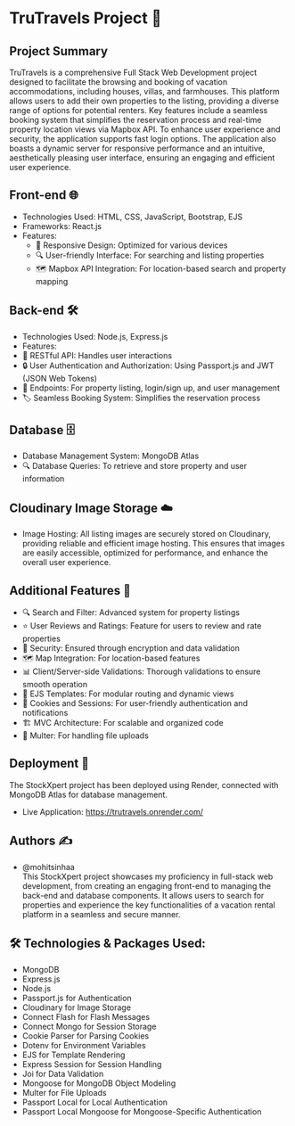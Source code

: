 # TruTravels Project 🏡
## Project Summary
TruTravels is a comprehensive Full Stack Web Development project designed to facilitate the browsing and booking of vacation accommodations, including houses, villas, and farmhouses. This platform allows users to add their own properties to the listing, providing a diverse range of options for potential renters. Key features include a seamless booking system that simplifies the reservation process and real-time property location views via Mapbox API. To enhance user experience and security, the application supports fast login options. The application also boasts a dynamic server for responsive performance and an intuitive, aesthetically pleasing user interface, ensuring an engaging and efficient user experience.

## Front-end 🌐
* Technologies Used: HTML, CSS, JavaScript, Bootstrap, EJS
* Frameworks: React.js
* Features:
   * 📱 Responsive Design: Optimized for various devices
   * 🔍 User-friendly Interface: For searching and listing properties
   * 🗺️ Mapbox API Integration: For location-based search and property mapping
## Back-end 🛠️
* Technologies Used: Node.js, Express.js
* Features:
 * 🧩 RESTful API: Handles user interactions
 * 🔒 User Authentication and Authorization: Using Passport.js and JWT (JSON Web Tokens)
 * 📄 Endpoints: For property listing, login/sign up, and user management
 * 🏷️ Seamless Booking System: Simplifies the reservation process
## Database 🗄️
* Database Management System: MongoDB Atlas
* 🔍 Database Queries: To retrieve and store property and user information
## Cloudinary Image Storage ☁️
* Image Hosting: All listing images are securely stored on Cloudinary, providing reliable and efficient image hosting. This ensures that images are easily accessible, optimized for performance, and enhance the overall user experience.
## Additional Features 🌟
* 🔍 Search and Filter: Advanced system for property listings
* ⭐ User Reviews and Ratings: Feature for users to review and rate properties
* 🔐 Security: Ensured through encryption and data validation
* 🗺️ Map Integration: For location-based features
* 📊 Client/Server-side Validations: Thorough validations to ensure smooth operation
* 🎨 EJS Templates: For modular routing and dynamic views
* 🍪 Cookies and Sessions: For user-friendly authentication and notifications
* 🏗️ MVC Architecture: For scalable and organized code
* 💾 Multer: For handling file uploads
## Deployment 🚀
The StockXpert project has been deployed using Render, connected with MongoDB Atlas for database management.

* Live Application: https://trutravels.onrender.com/
## Authors ✍️
* @mohitsinhaa <br />
This StockXpert project showcases my proficiency in full-stack web development, from creating an engaging front-end to managing the back-end and database components. It allows users to search for properties and experience the key functionalities of a vacation rental platform in a seamless and secure manner.

## 🛠️ Technologies & Packages Used:

* MongoDB
* Express.js
* Node.js
* Passport.js for Authentication
* Cloudinary for Image Storage
* Connect Flash for Flash Messages
* Connect Mongo for Session Storage
* Cookie Parser for Parsing Cookies
* Dotenv for Environment Variables
* EJS for Template Rendering
* Express Session for Session Handling
* Joi for Data Validation
* Mongoose for MongoDB Object Modeling
* Multer for File Uploads
* Passport Local for Local Authentication
* Passport Local Mongoose for Mongoose-Specific Authentication
